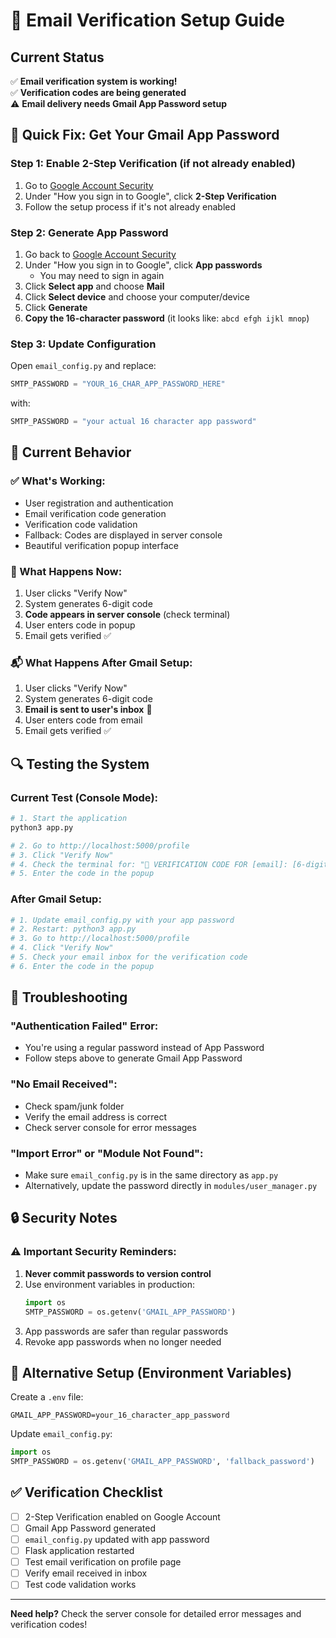 # 📧 Email Verification Setup Guide

## Current Status
✅ **Email verification system is working!**  
✅ **Verification codes are being generated**  
⚠️  **Email delivery needs Gmail App Password setup**

## 🔧 Quick Fix: Get Your Gmail App Password

### Step 1: Enable 2-Step Verification (if not already enabled)
1. Go to [Google Account Security](https://myaccount.google.com/security)
2. Under "How you sign in to Google", click **2-Step Verification**
3. Follow the setup process if it's not already enabled

### Step 2: Generate App Password
1. Go back to [Google Account Security](https://myaccount.google.com/security)
2. Under "How you sign in to Google", click **App passwords**
   - You may need to sign in again
3. Click **Select app** and choose **Mail**
4. Click **Select device** and choose your computer/device
5. Click **Generate**
6. **Copy the 16-character password** (it looks like: `abcd efgh ijkl mnop`)

### Step 3: Update Configuration
Open `email_config.py` and replace:
```python
SMTP_PASSWORD = "YOUR_16_CHAR_APP_PASSWORD_HERE"
```
with:
```python
SMTP_PASSWORD = "your actual 16 character app password"
```

## 🎯 Current Behavior

### ✅ What's Working:
- User registration and authentication
- Email verification code generation
- Verification code validation
- Fallback: Codes are displayed in server console
- Beautiful verification popup interface

### 📧 What Happens Now:
1. User clicks "Verify Now" 
2. System generates 6-digit code
3. **Code appears in server console** (check terminal)
4. User enters code in popup
5. Email gets verified ✅

### 📬 What Happens After Gmail Setup:
1. User clicks "Verify Now"
2. System generates 6-digit code
3. **Email is sent to user's inbox** 📨
4. User enters code from email
5. Email gets verified ✅

## 🔍 Testing the System

### Current Test (Console Mode):
```bash
# 1. Start the application
python3 app.py

# 2. Go to http://localhost:5000/profile
# 3. Click "Verify Now"
# 4. Check the terminal for: "🔐 VERIFICATION CODE FOR [email]: [6-digit-code]"
# 5. Enter the code in the popup
```

### After Gmail Setup:
```bash
# 1. Update email_config.py with your app password
# 2. Restart: python3 app.py
# 3. Go to http://localhost:5000/profile
# 4. Click "Verify Now"
# 5. Check your email inbox for the verification code
# 6. Enter the code in the popup
```

## 🐛 Troubleshooting

### "Authentication Failed" Error:
- You're using a regular password instead of App Password
- Follow steps above to generate Gmail App Password

### "No Email Received":
- Check spam/junk folder
- Verify the email address is correct
- Check server console for error messages

### "Import Error" or "Module Not Found":
- Make sure `email_config.py` is in the same directory as `app.py`
- Alternatively, update the password directly in `modules/user_manager.py`

## 🔒 Security Notes

### ⚠️ Important Security Reminders:
1. **Never commit passwords to version control**
2. Use environment variables in production:
   ```python
   import os
   SMTP_PASSWORD = os.getenv('GMAIL_APP_PASSWORD')
   ```
3. App passwords are safer than regular passwords
4. Revoke app passwords when no longer needed

## 📝 Alternative Setup (Environment Variables)

Create a `.env` file:
```env
GMAIL_APP_PASSWORD=your_16_character_app_password
```

Update `email_config.py`:
```python
import os
SMTP_PASSWORD = os.getenv('GMAIL_APP_PASSWORD', 'fallback_password')
```

## ✅ Verification Checklist

- [ ] 2-Step Verification enabled on Google Account
- [ ] Gmail App Password generated  
- [ ] `email_config.py` updated with app password
- [ ] Flask application restarted
- [ ] Test email verification on profile page
- [ ] Verify email received in inbox
- [ ] Test code validation works

---

**Need help?** Check the server console for detailed error messages and verification codes! 